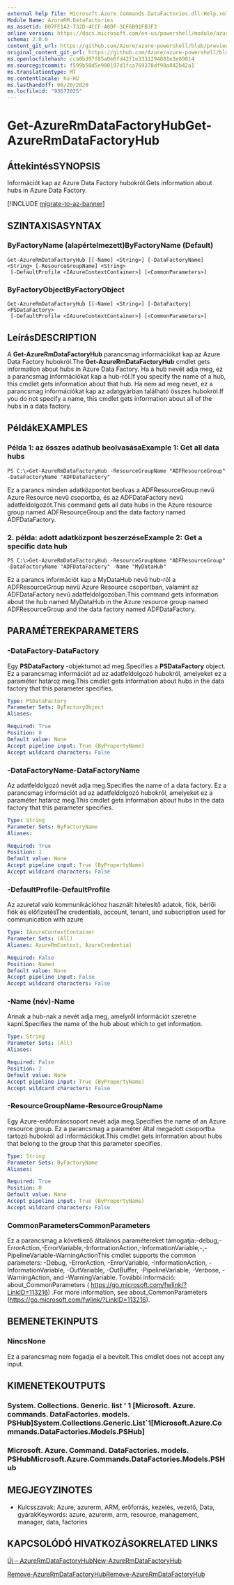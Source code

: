 ```yaml
---
external help file: Microsoft.Azure.Commands.DataFactories.dll-Help.xml
Module Name: AzureRM.DataFactories
ms.assetid: B07FE1A2-732D-4CCF-A0DF-3CF6B91FB3F3
online version: https://docs.microsoft.com/en-us/powershell/module/azurerm.datafactories/get-azurermdatafactoryhub
schema: 2.0.0
content_git_url: https://github.com/Azure/azure-powershell/blob/preview/src/ResourceManager/DataFactories/Commands.DataFactories/help/Get-AzureRmDataFactoryHub.md
original_content_git_url: https://github.com/Azure/azure-powershell/blob/preview/src/ResourceManager/DataFactories/Commands.DataFactories/help/Get-AzureRmDataFactoryHub.md
ms.openlocfilehash: cca0b397f85a0e0fd42f1e3331294881e1e89014
ms.sourcegitcommit: f599b50d5e980197d1fca769378df90a842b42a1
ms.translationtype: MT
ms.contentlocale: hu-HU
ms.lasthandoff: 08/20/2020
ms.locfileid: "93672025"
---
```

# <span data-ttu-id="0ce03-101">Get-AzureRmDataFactoryHub</span><span class="sxs-lookup"><span data-stu-id="0ce03-101">Get-AzureRmDataFactoryHub</span></span>

## <span data-ttu-id="0ce03-102">Áttekintés</span><span class="sxs-lookup"><span data-stu-id="0ce03-102">SYNOPSIS</span></span>
<span data-ttu-id="0ce03-103">Információt kap az Azure Data Factory hubokról.</span><span class="sxs-lookup"><span data-stu-id="0ce03-103">Gets information about hubs in Azure Data Factory.</span></span>

[!INCLUDE [migrate-to-az-banner](../../includes/migrate-to-az-banner.md)]

## <span data-ttu-id="0ce03-104">SZINTAXISA</span><span class="sxs-lookup"><span data-stu-id="0ce03-104">SYNTAX</span></span>

### <span data-ttu-id="0ce03-105">ByFactoryName (alapértelmezett)</span><span class="sxs-lookup"><span data-stu-id="0ce03-105">ByFactoryName (Default)</span></span>
```
Get-AzureRmDataFactoryHub [[-Name] <String>] [-DataFactoryName] <String> [-ResourceGroupName] <String>
 [-DefaultProfile <IAzureContextContainer>] [<CommonParameters>]
```

### <span data-ttu-id="0ce03-106">ByFactoryObject</span><span class="sxs-lookup"><span data-stu-id="0ce03-106">ByFactoryObject</span></span>
```
Get-AzureRmDataFactoryHub [[-Name] <String>] [-DataFactory] <PSDataFactory>
 [-DefaultProfile <IAzureContextContainer>] [<CommonParameters>]
```

## <span data-ttu-id="0ce03-107">Leírás</span><span class="sxs-lookup"><span data-stu-id="0ce03-107">DESCRIPTION</span></span>
<span data-ttu-id="0ce03-108">A **Get-AzureRmDataFactoryHub** parancsmag információkat kap az Azure Data Factory hubokról.</span><span class="sxs-lookup"><span data-stu-id="0ce03-108">The **Get-AzureRmDataFactoryHub** cmdlet gets information about hubs in Azure Data Factory.</span></span>
<span data-ttu-id="0ce03-109">Ha a hub nevét adja meg, ez a parancsmag információkat kap a hub-ról.</span><span class="sxs-lookup"><span data-stu-id="0ce03-109">If you specify the name of a hub, this cmdlet gets information about that hub.</span></span>
<span data-ttu-id="0ce03-110">Ha nem ad meg nevet, ez a parancsmag információkat kap az adatgyárban található összes hubokról.</span><span class="sxs-lookup"><span data-stu-id="0ce03-110">If you do not specify a name, this cmdlet gets information about all of the hubs in a data factory.</span></span>

## <span data-ttu-id="0ce03-111">Példák</span><span class="sxs-lookup"><span data-stu-id="0ce03-111">EXAMPLES</span></span>

### <span data-ttu-id="0ce03-112">Példa 1: az összes adathub beolvasása</span><span class="sxs-lookup"><span data-stu-id="0ce03-112">Example 1: Get all data hubs</span></span>
```
PS C:\>Get-AzureRmDataFactoryHub -ResourceGroupName "ADFResourceGroup" -DataFactoryName "ADFDataFactory"
```

<span data-ttu-id="0ce03-113">Ez a parancs minden adatközpontot beolvas a ADFResourceGroup nevű Azure Resource nevű csoportba, és az ADFDataFactory nevű adatfeldolgozót.</span><span class="sxs-lookup"><span data-stu-id="0ce03-113">This command gets all data hubs in the Azure resource group named ADFResourceGroup and the data factory named ADFDataFactory.</span></span>

### <span data-ttu-id="0ce03-114">2. példa: adott adatközpont beszerzése</span><span class="sxs-lookup"><span data-stu-id="0ce03-114">Example 2: Get a specific data hub</span></span>
```
PS C:\>Get-AzureRmDataFactoryHub -ResourceGroupName "ADFResourceGroup" -DataFactoryName "ADFDataFactory" -Name "MyDataHub"
```

<span data-ttu-id="0ce03-115">Ez a parancs információt kap a MyDataHub nevű hub-ról a ADFResourceGroup nevű Azure Resource csoportban, valamint az ADFDataFactory nevű adatfeldolgozóban.</span><span class="sxs-lookup"><span data-stu-id="0ce03-115">This command gets information about the hub named MyDataHub in the Azure resource group named ADFResourceGroup and the data factory named ADFDataFactory.</span></span>

## <span data-ttu-id="0ce03-116">PARAMÉTEREK</span><span class="sxs-lookup"><span data-stu-id="0ce03-116">PARAMETERS</span></span>

### <span data-ttu-id="0ce03-117">-DataFactory</span><span class="sxs-lookup"><span data-stu-id="0ce03-117">-DataFactory</span></span>
<span data-ttu-id="0ce03-118">Egy **PSDataFactory** -objektumot ad meg.</span><span class="sxs-lookup"><span data-stu-id="0ce03-118">Specifies a **PSDataFactory** object.</span></span>
<span data-ttu-id="0ce03-119">Ez a parancsmag információt ad az adatfeldolgozó hubokról, amelyeket ez a paraméter határoz meg.</span><span class="sxs-lookup"><span data-stu-id="0ce03-119">This cmdlet gets information about hubs in the data factory that this parameter specifies.</span></span>

```yaml
Type: PSDataFactory
Parameter Sets: ByFactoryObject
Aliases: 

Required: True
Position: 0
Default value: None
Accept pipeline input: True (ByPropertyName)
Accept wildcard characters: False
```

### <span data-ttu-id="0ce03-120">-DataFactoryName</span><span class="sxs-lookup"><span data-stu-id="0ce03-120">-DataFactoryName</span></span>
<span data-ttu-id="0ce03-121">Az adatfeldolgozó nevét adja meg.</span><span class="sxs-lookup"><span data-stu-id="0ce03-121">Specifies the name of a data factory.</span></span>
<span data-ttu-id="0ce03-122">Ez a parancsmag információt ad az adatfeldolgozó hubokról, amelyeket ez a paraméter határoz meg.</span><span class="sxs-lookup"><span data-stu-id="0ce03-122">This cmdlet gets information about hubs in the data factory that this parameter specifies.</span></span>

```yaml
Type: String
Parameter Sets: ByFactoryName
Aliases: 

Required: True
Position: 1
Default value: None
Accept pipeline input: True (ByPropertyName)
Accept wildcard characters: False
```

### <span data-ttu-id="0ce03-123">-DefaultProfile</span><span class="sxs-lookup"><span data-stu-id="0ce03-123">-DefaultProfile</span></span>
<span data-ttu-id="0ce03-124">Az azuretal való kommunikációhoz használt hitelesítő adatok, fiók, bérlői fiók és előfizetés</span><span class="sxs-lookup"><span data-stu-id="0ce03-124">The credentials, account, tenant, and subscription used for communication with azure</span></span>

```yaml
Type: IAzureContextContainer
Parameter Sets: (All)
Aliases: AzureRmContext, AzureCredential

Required: False
Position: Named
Default value: None
Accept pipeline input: False
Accept wildcard characters: False
```

### <span data-ttu-id="0ce03-125">-Name (név)</span><span class="sxs-lookup"><span data-stu-id="0ce03-125">-Name</span></span>
<span data-ttu-id="0ce03-126">Annak a hub-nak a nevét adja meg, amelyről információt szeretne kapni.</span><span class="sxs-lookup"><span data-stu-id="0ce03-126">Specifies the name of the hub about which to get information.</span></span>

```yaml
Type: String
Parameter Sets: (All)
Aliases: 

Required: False
Position: 2
Default value: None
Accept pipeline input: True (ByPropertyName)
Accept wildcard characters: False
```

### <span data-ttu-id="0ce03-127">-ResourceGroupName</span><span class="sxs-lookup"><span data-stu-id="0ce03-127">-ResourceGroupName</span></span>
<span data-ttu-id="0ce03-128">Egy Azure-erőforráscsoport nevét adja meg.</span><span class="sxs-lookup"><span data-stu-id="0ce03-128">Specifies the name of an Azure resource group.</span></span>
<span data-ttu-id="0ce03-129">Ez a parancsmag a paraméter által megadott csoportba tartozó hubokról ad információkat.</span><span class="sxs-lookup"><span data-stu-id="0ce03-129">This cmdlet gets information about hubs that belong to the group that this parameter specifies.</span></span>

```yaml
Type: String
Parameter Sets: ByFactoryName
Aliases: 

Required: True
Position: 0
Default value: None
Accept pipeline input: True (ByPropertyName)
Accept wildcard characters: False
```

### <span data-ttu-id="0ce03-130">CommonParameters</span><span class="sxs-lookup"><span data-stu-id="0ce03-130">CommonParameters</span></span>
<span data-ttu-id="0ce03-131">Ez a parancsmag a következő általános paramétereket támogatja:-debug,-ErrorAction,-ErrorVariable,-InformationAction,-InformationVariable,-,-PipelineVariable-WarningAction</span><span class="sxs-lookup"><span data-stu-id="0ce03-131">This cmdlet supports the common parameters: -Debug, -ErrorAction, -ErrorVariable, -InformationAction, -InformationVariable, -OutVariable, -OutBuffer, -PipelineVariable, -Verbose, -WarningAction, and -WarningVariable.</span></span> <span data-ttu-id="0ce03-132">További információ: about_CommonParameters ( https://go.microsoft.com/fwlink/?LinkID=113216) .</span><span class="sxs-lookup"><span data-stu-id="0ce03-132">For more information, see about_CommonParameters (https://go.microsoft.com/fwlink/?LinkID=113216).</span></span>

## <span data-ttu-id="0ce03-133">BEMENETEK</span><span class="sxs-lookup"><span data-stu-id="0ce03-133">INPUTS</span></span>

### <span data-ttu-id="0ce03-134">Nincs</span><span class="sxs-lookup"><span data-stu-id="0ce03-134">None</span></span>
<span data-ttu-id="0ce03-135">Ez a parancsmag nem fogadja el a bevitelt.</span><span class="sxs-lookup"><span data-stu-id="0ce03-135">This cmdlet does not accept any input.</span></span>

## <span data-ttu-id="0ce03-136">KIMENETEK</span><span class="sxs-lookup"><span data-stu-id="0ce03-136">OUTPUTS</span></span>

### <span data-ttu-id="0ce03-137">System. Collections. Generic. list ' 1 [Microsoft. Azure. commands. DataFactories. models. PSHub]</span><span class="sxs-lookup"><span data-stu-id="0ce03-137">System.Collections.Generic.List\`1[Microsoft.Azure.Commands.DataFactories.Models.PSHub]</span></span>

### <span data-ttu-id="0ce03-138">Microsoft. Azure. Command. DataFactories. models. PSHub</span><span class="sxs-lookup"><span data-stu-id="0ce03-138">Microsoft.Azure.Commands.DataFactories.Models.PSHub</span></span>

## <span data-ttu-id="0ce03-139">MEGJEGYZI</span><span class="sxs-lookup"><span data-stu-id="0ce03-139">NOTES</span></span>
* <span data-ttu-id="0ce03-140">Kulcsszavak: Azure, azurerm, ARM, erőforrás, kezelés, vezető, Data, gyárak</span><span class="sxs-lookup"><span data-stu-id="0ce03-140">Keywords: azure, azurerm, arm, resource, management, manager, data, factories</span></span>

## <span data-ttu-id="0ce03-141">KAPCSOLÓDÓ HIVATKOZÁSOK</span><span class="sxs-lookup"><span data-stu-id="0ce03-141">RELATED LINKS</span></span>

[<span data-ttu-id="0ce03-142">Új – AzureRmDataFactoryHub</span><span class="sxs-lookup"><span data-stu-id="0ce03-142">New-AzureRmDataFactoryHub</span></span>](./New-AzureRmDataFactoryHub.md)

[<span data-ttu-id="0ce03-143">Remove-AzureRmDataFactoryHub</span><span class="sxs-lookup"><span data-stu-id="0ce03-143">Remove-AzureRmDataFactoryHub</span></span>](./Remove-AzureRmDataFactoryHub.md)


